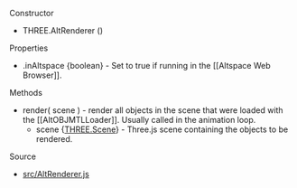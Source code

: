 Constructor

* THREE.AltRenderer ()

Properties

* .inAltspace {boolean} - Set to true if running in the [[Altspace Web Browser]].

Methods

* render( scene ) - render all objects in the scene that were loaded with the [[AltOBJMTLLoader]]. Usually called in the animation loop.  
    * scene {[THREE.Scene]} - Three.js scene containing the objects to be rendered.  

Source

* [src/AltRenderer.js](https://github.com/AltspaceVR/AltspaceSDK/blob/master/src/AltRenderer.js)

[THREE.Scene]: http://threejs.org/docs/#Reference/Scenes/Scene
